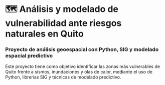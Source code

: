 # 🗺️ Análisis y modelado de vulnerabilidad ante riesgos naturales en Quito
### Proyecto de análisis geoespacial con Python, SIG y modelado espacial predictivo

Este proyecto tiene como objetivo identificar las zonas más vulnerables de Quito frente a sismos, inundaciones y olas de calor, mediante el uso de Python, librerías SIG y técnicas de modelado predictivo.

